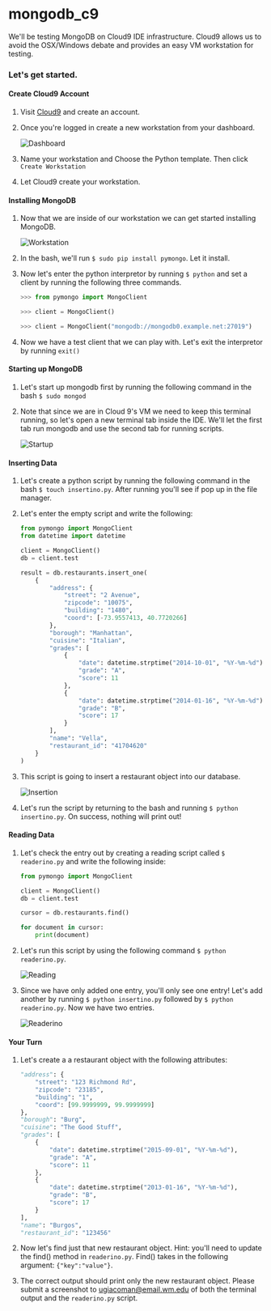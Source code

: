 # mongodb_c9
We'll be testing MongoDB on Cloud9 IDE infrastructure. Cloud9 allows us to avoid the OSX/Windows debate 
and provides an easy VM workstation for testing.

### Let's get started.

#### Create Cloud9 Account

1. Visit [Cloud9](https://c9.io/) and create an account.

2. Once you're logged in create a new workstation from your dashboard.

	![Dashboard](http://i.imgur.com/zJcw3rx.png)

3. Name your workstation and Choose the Python template. Then click `Create Workstation`

4. Let Cloud9 create your workstation.

#### Installing MongoDB

1. Now that we are inside of our workstation we can get started installing MongoDB.

	![Workstation](http://i.imgur.com/lqr0du4.png)

2. In the bash, we'll run `$ sudo pip install pymongo`. Let it install.

3. Now let's enter the python interpretor by running `$ python` and set a client by running the following 
three commands.

	```python 
	>>> from pymongo import MongoClient
	```
	```python
	>>> client = MongoClient()
	```
	```python
	>>> client = MongoClient("mongodb://mongodb0.example.net:27019")
	```

4. Now we have a test client that we can play with. Let's exit the interpretor by running `exit()`

#### Starting up MongoDB

1. Let's start up mongodb first by running the following command in the bash `$ sudo mongod`

2. Note that since we are in Cloud 9's VM we need to keep this terminal running, so let's open a new terminal tab inside the IDE. We'll let the first tab run mongodb and use the second tab for running scripts.

	![Startup](http://i.imgur.com/DQXhLdA.png)

#### Inserting Data

1. Let's create a python script by running the following command in the bash `$ touch insertino.py`.
After running you'll see if pop up in the file manager.

2. Let's enter the empty script and write the following:

	```python
	from pymongo import MongoClient
	from datetime import datetime

	client = MongoClient()
	db = client.test

	result = db.restaurants.insert_one(
	    {
	        "address": {
	            "street": "2 Avenue",
	            "zipcode": "10075",
	            "building": "1480",
	            "coord": [-73.9557413, 40.7720266]
	        },
	        "borough": "Manhattan",
	        "cuisine": "Italian",
	        "grades": [
	            {
	                "date": datetime.strptime("2014-10-01", "%Y-%m-%d"),
	                "grade": "A",
	                "score": 11
	            },
	            {
	                "date": datetime.strptime("2014-01-16", "%Y-%m-%d"),
	                "grade": "B",
	                "score": 17
	            }
	        ],
	        "name": "Vella",
	        "restaurant_id": "41704620"
	    }
	)
	```

3. This script is going to insert a restaurant object into our database.

	![Insertion](http://i.imgur.com/bvr474t.png)

4. Let's run the script by returning to the bash and running `$ python insertino.py`. On success, nothing
 will print out!

#### Reading Data

1. Let's check the entry out by creating a reading script called `$ readerino.py` and write the following 
inside:

	```python
	from pymongo import MongoClient

	client = MongoClient()
	db = client.test

	cursor = db.restaurants.find()

	for document in cursor:
	    print(document)
	```
2. Let's run this script by using the following command `$ python readerino.py`.

	![Reading](http://i.imgur.com/NOWndVE.png)

3. Since we have only added one entry, you'll only see one entry! Let's add another by running 
`$ python insertino.py` followed by `$ python readerino.py`. Now we have two entries.

	![Readerino](http://i.imgur.com/1WG3uIG.png)



#### Your Turn

1. Let's create a a restaurant object with the following attributes:

	```python
	"address": {
	    "street": "123 Richmond Rd",
	    "zipcode": "23185",
	    "building": "1",
	    "coord": [99.9999999, 99.9999999]
	},
	"borough": "Burg",
	"cuisine": "The Good Stuff",
	"grades": [
	    {
	        "date": datetime.strptime("2015-09-01", "%Y-%m-%d"),
	        "grade": "A",
	        "score": 11
	    },
	    {
	        "date": datetime.strptime("2013-01-16", "%Y-%m-%d"),
	        "grade": "B",
	        "score": 17
	    }
	],
	"name": "Burgos",
	"restaurant_id": "123456"
	```

2. Now let's find just that new restaurant object. Hint: you'll need to update the find() method in `readerino.py`. Find() takes in the following argument: `{"key":"value"}`.

3. The correct output should print only the new restaurant object. Please submit a screenshot to
ugiacoman@email.wm.edu of both the terminal output and the `readerino.py` script.


